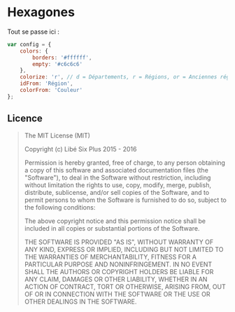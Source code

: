 # Hexagones

Tout se passe ici :
```javascript
var config = {
    colors: {
        borders: '#ffffff',
        empty: '#c6c6c6'
    },
    colorize: 'r', // d = Départements, r = Régions, or = Anciennes régions
    idFrom: 'Région',
    colorFrom: 'Couleur'
};
```


## Licence

> The MIT License (MIT)
>
> Copyright (c) Libé Six Plus 2015 - 2016
>
>Permission is hereby granted, free of charge, to any person obtaining a copy of this software and associated documentation files (the "Software"), to deal in the Software without restriction, including without limitation the rights to use, copy, modify, merge, publish, distribute, sublicense, and/or sell copies of the Software, and to permit persons to whom the Software is furnished to do so, subject to the following conditions:
>
> The above copyright notice and this permission notice shall be included in all copies or substantial portions of the Software.
>
> THE SOFTWARE IS PROVIDED "AS IS", WITHOUT WARRANTY OF ANY KIND, EXPRESS OR IMPLIED, INCLUDING BUT NOT LIMITED TO THE WARRANTIES OF MERCHANTABILITY, FITNESS FOR A PARTICULAR PURPOSE AND NONINFRINGEMENT. IN NO EVENT SHALL THE AUTHORS OR COPYRIGHT HOLDERS BE LIABLE FOR ANY CLAIM, DAMAGES OR OTHER LIABILITY, WHETHER IN AN ACTION OF CONTRACT, TORT OR OTHERWISE, ARISING FROM, OUT OF OR IN CONNECTION WITH THE SOFTWARE OR THE USE OR OTHER DEALINGS IN THE SOFTWARE.
